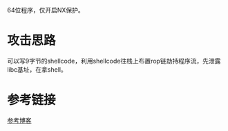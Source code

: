 64位程序，仅开启NX保护。

# 攻击思路
可以写9字节的shellcode，利用shellcode往栈上布置rop链劫持程序流，先泄露libc基址，在拿shell。

# 参考链接
[参考博客](https://www.cnblogs.com/Rookle/p/12900913.html)
